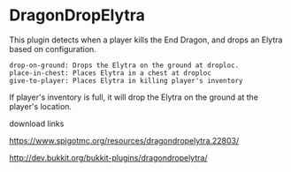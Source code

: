 # DragonDropElytra

This plugin detects when a player kills the End Dragon, and drops an Elytra based on configuration.

    drop-on-ground: Drops the Elytra on the ground at droploc.
    place-in-chest: Places Elytra in a chest at droploc
    give-to-player: Places Elytra in killing player's inventory

If player's inventory is full, it will drop the Elytra on the ground at the player's location.

download links

https://www.spigotmc.org/resources/dragondropelytra.22803/

http://dev.bukkit.org/bukkit-plugins/dragondropelytra/
